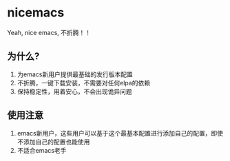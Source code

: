# nicemacs
Yeah, nice emacs, 不折腾！！

## 为什么?
1. 为emacs新用户提供最基础的发行版本配置
2. 不折腾，一键下载安装，不需要对任何elpa的依赖
3. 保持稳定性，用着安心，不会出现诡异问题

## 使用注意
1. emacs新用户，这些用户可以基于这个最基本配置进行添加自己的配置，即使不添加自己的配置也能使用
2. 不适合emacs老手

